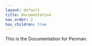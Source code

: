 ```yaml
---
layout: default
title: Documentation
nav_order: 2
has_children: true
---
```


This is the Documentation for Penman.
